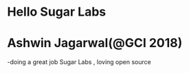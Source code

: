 # Hello Sugar Labs 
# Ashwin Jagarwal(@GCI 2018)
 -doing a great job Sugar Labs , loving open source
